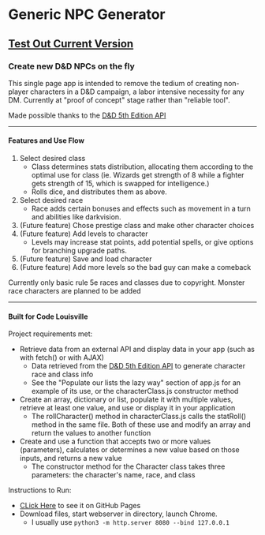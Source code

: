 # Generic NPC Generator

## [Test Out Current Version](https://mkrell23.github.io/NpcGen/)

### Create new D&D NPCs on the fly

This single page app is intended to remove the tedium of creating non-player characters in a D&D campaign, a labor intensive necessity for any DM. Currently at "proof of concept" stage rather than "reliable tool".

Made possible thanks to the [D&D 5th Edition API](https://www.dnd5eapi.co/)

---

#### Features and Use Flow

1. Select desired class
    * Class determines stats distribution, allocating them according to the optimal use for class (ie. Wizards get strength of 8 while a fighter gets strength of 15, which is swapped for intelligence.)
    * Rolls dice, and distributes them as above.
2. Select desired race
    * Race adds certain bonuses and effects such as movement in a turn and abilities like darkvision.
3. (Future feature) Chose prestige class and make other character choices
4. (Future feature) Add levels to character
    * Levels may increase stat points, add potential spells, or give options for branching upgrade paths.
5. (Future feature) Save and load character
6. (Future feature) Add more levels so the bad guy can make a comeback

Currently only basic rule 5e races and classes due to copyright. Monster race characters are planned to be added

---

#### Built for Code Louisville
Project requirements met:

* Retrieve data from an external API and display data in your app (such as with fetch() or with AJAX)
    * Data retrieved from the [D&D 5th Edition API](https://www.dnd5eapi.co/) to generate character race and class info
    * See the "Populate our lists the lazy way" section of app.js for an example of its use, or the characterClass.js constructor method
* Create an array, dictionary or list, populate it with multiple values, retrieve at least one value, and use or display it in your application
    * The rollCharacter() method in characterClass.js calls the statRoll() method in the same file. Both of these use and modify an array and return the values to another function
* Create and use a function that accepts two or more values (parameters), calculates or determines a new value based on those inputs, and returns a new value
    * The constructor method for the Character class takes three parameters: the character's name, race, and class

Instructions to Run:
* [CLick Here](https://mkrell23.github.io/NpcGen/) to see it on GitHub Pages
* Download files, start webserver in directory, launch Chrome.
    * I usually use `python3 -m http.server 8080 --bind 127.0.0.1`